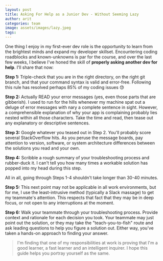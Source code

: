 ```yaml
---
layout: post
title: Asking For Help as a Junior Dev - Without Seeming Lazy
author: arit
categories: team
image: assets/images/lazy.jpeg
tags:
---
```


One thing I enjoy in my first-ever dev role is the opportunity to learn from the brightest minds and expand my developer skillset. Encountering coding roadblocks and known-unknowns is par for the course, and over the last few weeks, I believe I've honed the skill of **properly asking another dev for help**. I'll share that now:

**Step 1:** Triple-check that you are in the right directory, on the right git branch, and that your command syntax is valid and error-free. Following this rule has resolved perhaps 85% of my coding issues 😓

**Step 2:** Actually READ your error messages (yes, even those parts that are gibberish). I used to run for the hills whenever my machine spat out a deluge of error messages with nary a complete sentence in sight. However, a comprehensible explanation of why your app is complaining probably lies nested within all those characters. Take the time and read, then tease out any explanatory or descriptive sentences.

**Step 3:** Google whatever you teased out in Step 2. You'll probably score several StackOverflow hits. As you peruse the message boards, pay attention to version, software, or system architecture differences between the solutions you read and your own.

**Step 4:** Scribble a rough summary of your troubleshooting process and rubber-duck it. I can't tell you how many times a workable solution has popped into my head during this step.

All in all, going through Steps 1-4 shouldn't take longer than 30-40 minutes.

**Step 5:** This next point may not be applicable in all work environments, but for me, I use the least-intrusive method (typically a Slack massage) to get my teammate's attention. This respects that fact that they may be in deep focus, or not open to any interruptions at the moment.

**Step 6:** Walk your teammate through your troubleshooting process. Provide context and rationale for each decision you took. Your teammate may just point out the solution, or they may take the "teach-you-to-fish" route and ask leading questions to help you figure a solution out. Either way, you've taken a hands-on approach to finding your answer.

>I'm finding that one of my responsibilities at work is proving that I'm a good learner, a fast learner and an intelligent inquirer. I hope this guide helps you portray yourself as the same.